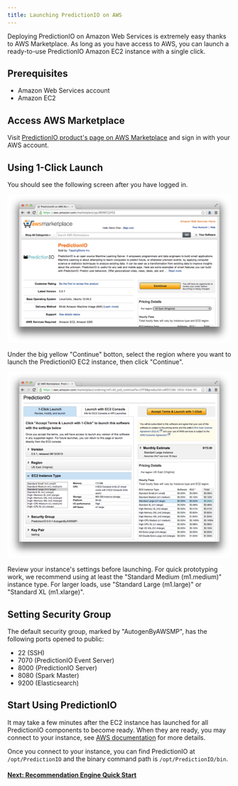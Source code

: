```yaml
---
title: Launching PredictionIO on AWS
---
```


Deploying PredictionIO on Amazon Web Services is extremely easy thanks
to AWS Marketplace. As long as you have access to AWS, you can launch a
ready-to-use PredictionIO Amazon EC2 instance with a single click.

## Prerequisites

* Amazon Web Services account
* Amazon EC2

## Access AWS Marketplace

Visit [PredictionIO product's page on AWS Marketplace](https://aws.amazon.com/marketplace/pp/B00RPIFSYS/) and sign in with your
AWS account.

## Using 1-Click Launch

You should see the following screen after you have logged in.

![alt text](../images/awsm-product.png)

Under the big yellow "Continue" botton, select the region where you want to
launch the PredictionIO EC2 instance, then click "Continue".

![alt text](../images/awsm-1click.png)

Review your instance's settings before launching. For quick prototyping work,
we recommend using at least the "Standard Medium (m1.medium)" instance type.
For larger loads, use "Standard Large (m1.large)" or "Standard XL (m1.xlarge)".

## Setting Security Group

The default security group, marked by "AutogenByAWSMP", has the following ports opened to public:

* 22 (SSH)
* 7070 (PredictionIO Event Server)
* 8000 (PredictionIO Server)
* 8080 (Spark Master)
* 9200 (Elasticsearch)

## Start Using PredictionIO

It may take a few minutes after the EC2 instance has launched for all
PredictionIO components to become ready. When they are ready, you may connect to your instance, see [AWS documentation](http://docs.aws.amazon.com/AWSEC2/latest/UserGuide/ec2-connect-to-instance-linux.html) for more details.

Once you connect to your instance, you can find PredictionIO  at `/opt/PredictionIO` and the binary command path is `/opt/PredictionIO/bin`.

#### [Next: Recommendation Engine Quick Start](/templates/recommendation/quickstart/)

